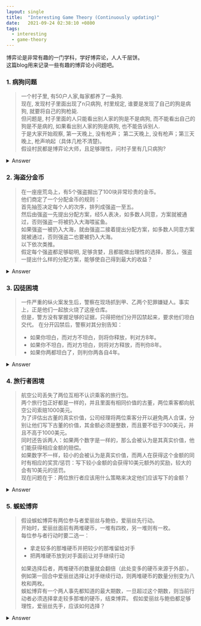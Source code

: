 ```yaml
---
layout: single
title:  "Interesting Game Theory (Continuously updating)"
date:   2021-09-24 02:38:10 +0800
tags:
  - interesting
  - game-theory
---
```

  
博弈论是非常有趣的一门学科，学好博弈论，人人千层饼。  
这篇blog用来记录一些有趣的博弈论小问题吧。  

### 1. 病狗问题  
> 一个村子里, 有50户人家,每家都养了一条狗.  
> 现在, 发现村子里面出现了n只病狗, 村里规定, 谁要是发现了自己的狗是病狗, 就要将自己的狗枪毙.  
> 但问题是, 村子里面的人只能看出别人家的狗是不是病狗, 而不能看出自己的狗是不是病的, 如果看出别人家的狗是病狗, 也不能告诉别人.  
> 于是大家开始观察, 第一天晚上, 没有枪声； 第二天晚上, 没有枪声；第三天晚上, 枪声响起（具体几枪不清楚)。  
> 假设村民都是博弈论大师，且足够理性，问村子里有几只病狗?  


<details xmlns:text-align="http://www.w3.org/1999/xhtml">
<summary>Answer</summary>   

<blockquote>
枪响了3声，共三只病狗。<br>
已知：一直村里一定存在病狗，但数量不确定。 <br>
村民只能看到别人家狗子的健康状况，且互相不能交流。<br>
如果只有一只病狗，狗主人势必发现村子里其他人的狗子都健康。<br>
好比已知屋子里3个人中至少有一个SB, 结果你发现其他俩人都不是... 答案就很明显了<br>  
所以如果只有一只bingo，第一天狗主人就会开枪。  <br>
然而第一天晚上无事发生，表明，病狗的主人还看到了其他至少一只bingo，当天晚上bingo的主人们都在等别人开枪。<br>  
第一天没有人开枪，说明至少村里有两只bingo。好比已知屋子里3个人中至少有俩是SB, 你发现面前俩人中有一个SB，那剩下的是谁不言而喻。<br>  
但是，第二天也没人开枪。 表明，bingo的主人至少看到了两只bingo, 所以他觉得第一天没人开枪正常，第二天bingo主人看到的其他两个bingo主人应该会开枪。<br>  
假定村里有3只bingo, 所以当第二天依旧没人开枪，第三天bingo主人们都意识到了一件事，自己的狗子也是bingo。<br>
好比屋子里已知有3个SB, 你只看到了俩...  <br>   
于是，第三天，枪声响起。<br>
</blockquote>
</details>

### 2. 海盗分金币  
> 在一座座荒岛上，有5个强盗掘出了100块非常珍贵的金币。  
他们商定了一个分配金币的规则：  
首先抽签决定每个人的次序，排列成强盗一至五。  
然后由强盗一先提出分配方案，经5人表决，如多数人同意，方案就被通过，否则强盗一将被扔入大海喂鲨鱼。  
如果强盗一被扔入大海，就由强盗二接着提出分配方案，如多数人同意方案就被通过，否则强盗二也要被扔入大海。  
以下依次类推。     
假定每个强盗都足够聪明, 足够贪婪，且都能做出理性的选择，那么，强盗一提出什么样的分配方案，能够使自己得到最大的收益？

<details>
<summary>Answer</summary>   

<blockquote>
[97,0,1,0,2] or [97,0,1,2,0]<br>
有没有觉得答案有些离谱？，我们慢慢分析：<br>
已知有5个海盗，各个心狠手辣，有精又贪，人均千层饼。<br>
先从海盗五开始分析，海盗五当然希望一二三四全投死，这样钱就都是自己的<br>
所以，当海盗四提出方案时（这表明海盗一二三已经全部out），海盗五必反对。<br>
因此，海盗四预判了海盗五的操作后，不会让自己成为方案的提出者<br>
这意味着，海盗四不能让海盗三死。<br>
所以，轮到海盗三提出方案时（这意味着海盗一二已经out)，预判海盗四必然同意，海盗五必然反对<br>
海盗三必然提出方案: [100, 0, 0]， 方案必然也会通过，毕竟海盗四不想死<br>
然而海盗二早已预判了海盗三的预判<br> 
所以当海盗一out后，海盗二提出方案： [98, 0, 1, 1]<br>
因为海盗四五也预判了海盗三的预判，所以会同意更有利(分到一个金币)的方案<br>
但是海盗一早已预判了海盗二的预判，只需要还海盗二的方案基础上拉拢到海盗三四五中两个人就好<br>
于是，海盗一的方案： [97, 0, 1, 2, 0] or [97, 0, 1, 0, 2]<br>
这个方案中只需要放弃海盗二，拉拢海盗三，再对海盗四五捧一踩一即可.
</blockquote>
</details>

### 3. 囚徒困境
> 一件严重的纵火案发生后，警察在现场抓到甲、乙两个犯罪嫌疑人。事实上，正是他们一起放火烧了这座仓库。  
> 但是，警方没有掌握足够的证据，只得把他们分开囚禁起来，要求他们坦白交代。
> 在分开囚禁后，警察对其分别告知：
> - 如果你坦白，而对方不坦白，则将你释放，判对方8年。
> - 如果你不坦白，而对方坦白，则将对方释放，而判你8年。
> - 如果你两都坦白了，则判你两各自4年。
    
<details>
<summary>Answer</summary>   

<table>
<thead>
<td>\</td>
<td>甲·坦白</td>   
<td>甲·不坦白</td>
</thead>
<tbody>
<tr>
<td>乙·坦白</td>
<td>
甲: 4年<br>
乙: 4年
</td>
<td>
甲: 8年<br>
乙: 0年
</td>
</tr>
<tr>
<td>乙·不坦白</td>
<td>
甲: 0年<br>
乙: 8年
</td>
<td>
甲: 0年<br>
乙: 0年
</td>
</tr>
</tbody>
</table>
<blockquote>
先提一个概念：纳什均衡<br><br>
在博弈论中，如果每个参与者都选择了自己的策略，并且没有玩家可以透过 其他参与者保持不变、自己改变策略而获益，那么当前的策略选择的集合及其相应的结果构成了纳什均衡。<br><br>
因为人性的问题，甲乙二人都会选择让自己利益最大化的方案。<br>
抛开乙的选择，甲在坦白与不坦白之前对比，根据上表的内容，明显坦白收益大于不坦白。<br>
对于乙来讲，抛开甲的选择不谈，同样坦白收益大于不坦白。<br>
因此二人最终都会选择坦白。这个结果构成了他们的纳什均衡，即甲、乙二人都无法通过改变策略而获益更多<br>
</blockquote>
</details>

### 4. 旅行者困境
> 航空公司丢失了两位互相不认识乘客的旅行包。  
> 两个旅行包正好都是一样的，并且里面有相同价值的古董，两位乘客都向航空公司索赔1000美元。  
> 为了评估出古董的真实价值，公司经理将两位乘客分开以避免两人合谋，分别让他们写下古董的价值，其金额必须是整数，而且要不低于300美元，并且不高于1000美元。  
> 同时还告诉两人：如果两个数字是一样的，那么会被认为是其真实价值，他们能获得相应金额的赔偿。  
> 如果数字不一样，较小的会被认为是真实价值，而两人在获得这个金额的同时有相应的奖赏/惩罚：写下较小金额的会获得10美元额外的奖励，较大的会有10美元的惩罚。  
> 现在问题在于：两位旅行者应该用什么策略来决定他们应该写下的金额？  

<details>
<summary>Answer</summary>

旅行者困境是一种非零和博弈，博弈双方都为了让自己收益最大化，而不考虑对方收益<br>
这个例子和囚徒困境有一点点像，比如把两位旅行者随意写金额，<br>
改为选择两个金额 500 | 600，那么这就是个囚徒困境。  <br>
这道题可以算做囚徒困境的延伸，不难看出，  <br>
当两位旅行者都选择300的时候，这个策略组合达到了纳什均衡，<br>
因为写下较小的金额会多10刀奖励，净赚9刀，双方势必互相压价，直到无价可压。<br>  
有趣的是，现实中非理性的人群往往因为不够理性而赚的更多。  <br>
这就是内卷吗？  
</details>

### 5. 蜈蚣博弈
> 假设蜈蚣博弈有两位参与者爱丽丝与鲍伯，爱丽丝先行动。  
开始时，爱丽丝面前有两堆硬币，一堆有四枚，另一堆则有一枚。  
每位参与者行动时要二选一：  
> - 拿走较多的那堆硬币并把较少的那堆留给对手
> - 把两堆硬币放到对手面前让对手继续行动
>
>如果选择后者，两堆硬币的数量就会翻倍（此处变多的硬币来源于外部）。  
例如第一回合中爱丽丝选择让对手继续行动，则两堆硬币的数量分别变为八枚和两枚。  
蜈蚣博弈有一个两人事先都知道的最大期数，一旦超过这个期数，则当前行动者必须选择拿走较多那堆的硬币，结束博弈。
假如爱丽丝与鲍伯都足够理性，爱丽丝先手，应该如何选择？

<details>
<summary>Answer</summary>

爱丽丝当场拿走4枚金币为最优解。无论谁先手都会拿走较多的那堆金币<br>
巧妙地点在于 初始状态下 一堆有4枚金币，另一堆只有1枚金币，无论如何翻倍，多的那一堆永远要多于少的一堆。 <br>
假设博弈进行到了最后一期，不妨设当前行动者是鲍伯，他选择背叛带来的收益大于合作带来的收益，因此他会选择背叛。  <br>
爱丽丝也知道这一点，因为鲍伯选择背叛给爱丽丝带来的收益小于爱丽丝在前一期就背叛带来的收益，所以在前一期爱丽丝就会选择背叛。  <br>
以此类推，每一期的行动者都会选择背叛<br>
</details>
